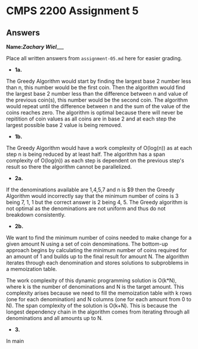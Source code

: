 # CMPS 2200 Assignment 5
## Answers

**Name:**___Zachary Wiel______


Place all written answers from `assignment-05.md` here for easier grading.





- **1a.**

The Greedy Algorithm would start by finding the largest base 2 number less than n, this number would be the first coin. Then the algorithm would find the largest base 2 number less than the difference between n and value of the previous coin(s), this number would be the second coin. The algorithm would repeat until the difference between n and the sum of the value of the coins reaches zero. The algorithm is optimal because there will never be repitition of coin values as all coins are in base 2 and at each step the largest possible base 2 value is being removed.


- **1b.**

The Greedy Algorithm would have a work complexity of O(log(n)) as at each step n is being reduced by at least half. The algorithm has  a span complexity of O(log(n)) as each step is dependent on the previous step's result so there the algorithm cannot be parallelized.


- **2a.**

If the denominations available are 1,4,5,7 and n is $9 then the Greedy Algorithm would incorrectly say that the minimum number of coins is 3 being 7, 1, 1 but the correct answer is 2 being 4, 5. The Greedy algorithm is not optimal as the denominations are not uniform and thus do not breakdown consistently.


- **2b.**

We want to find the minimum number of coins needed to make change for a given amount N using a set of coin denominations. The bottom-up approach begins by calculating the minimum number of coins required for an amount of 1 and builds up to the final result for amount N. The algorithm iterates through each denomination and stores solutions to subproblems in a memoization table.

The work complexity of this dynamic programming solution is O(k*N), where k is the number of denominations and N is the target amount. This complexity arises because we need to fill the memoization table with k rows (one for each denomination) and N columns (one for each amount from 0 to N).
The span complexity of the solution is O(k+N). This is because the longest dependency chain in the algorithm comes from iterating through all denominations and all amounts up to N.

- **3.**

In main
